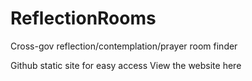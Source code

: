 # ReflectionRooms
Cross-gov reflection/contemplation/prayer room finder

Github static site for easy access
View the website here
